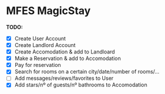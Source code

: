 # MFES MagicStay

**TODO:**

- [x] Create User Account
- [x] Create Landlord Account
- [x] Create Accomodation & add to Landloard
- [x] Make a Reservation & add to Accomodation
- [x] Pay for reservation
- [x] Search for rooms on a certain city/date/number of rooms/...
- [ ] Add messages/reviews/favorites to User
- [x] Add stars/nº of guests/nº bathrooms to Accomodation
